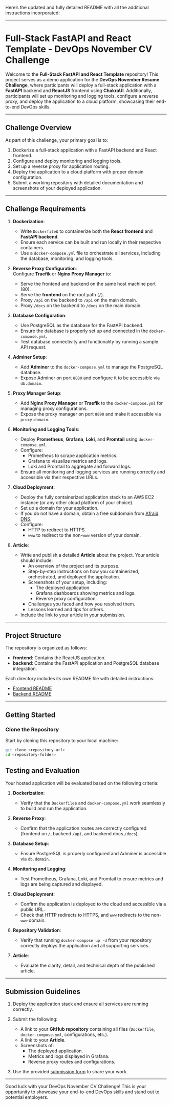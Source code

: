 Here’s the updated and fully detailed README with all the additional instructions incorporated:

---

# Full-Stack FastAPI and React Template - DevOps November CV Challenge

Welcome to the **Full-Stack FastAPI and React Template** repository! This project serves as a demo application for the **DevOps November Resume Challenge**, where participants will deploy a full-stack application with a **FastAPI** backend and **ReactJS** frontend using **ChakraUI**. Additionally, participants will set up monitoring and logging tools, configure a reverse proxy, and deploy the application to a cloud platform, showcasing their end-to-end DevOps skills.

---

## Challenge Overview

As part of this challenge, your primary goal is to:

1. Dockerize a full-stack application with a FastAPI backend and React frontend.
2. Configure and deploy monitoring and logging tools.
3. Set up a reverse proxy for application routing.
4. Deploy the application to a cloud platform with proper domain configuration.
5. Submit a working repository with detailed documentation and screenshots of your deployed application.

---

## Challenge Requirements

1. **Dockerization**:  
   - Write `Dockerfile`s to containerize both the **React frontend** and **FastAPI backend**.  
   - Ensure each service can be built and run locally in their respective containers.  
   - Use a `docker-compose.yml` file to orchestrate all services, including the database, monitoring, and logging tools.

2. **Reverse Proxy Configuration**:  
   Configure **Traefik** or **Nginx Proxy Manager** to:  
   - Serve the frontend and backend on the same host machine port (80).  
   - Serve the **frontend** on the root path (`/`).  
   - Proxy `/api` on the backend to `/api` on the main domain.  
   - Proxy `/docs` on the backend to `/docs` on the main domain.  

3. **Database Configuration**:  
   - Use PostgreSQL as the database for the FastAPI backend.  
   - Ensure the database is properly set up and connected in the `docker-compose.yml`.  
   - Test database connectivity and functionality by running a sample API request.  

4. **Adminer Setup**:  
   - Add **Adminer** to the `docker-compose.yml` to manage the PostgreSQL database.  
   - Expose Adminer on port `8080` and configure it to be accessible via `db.domain`.  

5. **Proxy Manager Setup**:  
   - Add **Nginx Proxy Manager** or **Traefik** to the `docker-compose.yml` for managing proxy configurations.  
   - Expose the proxy manager on port `8090` and make it accessible via `proxy.domain`.  

6. **Monitoring and Logging Tools**:  
   - Deploy **Prometheus**, **Grafana**, **Loki**, and **Promtail** using `docker-compose.yml`.  
   - Configure:  
     - Prometheus to scrape application metrics.  
     - Grafana to visualize metrics and logs.  
     - Loki and Promtail to aggregate and forward logs.  
   - Ensure all monitoring and logging services are running correctly and accessible via their respective URLs.  

7. **Cloud Deployment**:  
   - Deploy the fully containerized application stack to an AWS EC2 instance (or any other cloud platform of your choice).  
   - Set up a domain for your application.  
   - If you do not have a domain, obtain a free subdomain from [Afraid DNS](https://freedns.afraid.org/).  
   - Configure:  
     - HTTP to redirect to HTTPS.  
     - `www` to redirect to the non-`www` version of your domain.  

8. **Article**:
   - Write and publish a detailed **Article** about the project. Your article should include:  
     - An overview of the project and its purpose.  
     - Step-by-step instructions on how you containerized, orchestrated, and deployed the application.  
     - Screenshots of your setup, including:  
       - The deployed application.  
       - Grafana dashboards showing metrics and logs.  
       - Reverse proxy configuration.  
     - Challenges you faced and how you resolved them.  
     - Lessons learned and tips for others.  
   - Include the link to your article in your submission.

---

## Project Structure

The repository is organized as follows:

- **frontend**: Contains the ReactJS application.
- **backend**: Contains the FastAPI application and PostgreSQL database integration.

Each directory includes its own README file with detailed instructions:

- [Frontend README](./frontend/README.md)
- [Backend README](./backend/README.md)

---

## Getting Started

### Clone the Repository

Start by cloning this repository to your local machine:

```bash
git clone <repository-url>
cd <repository-folder>
```


## Testing and Evaluation

Your hosted application will be evaluated based on the following criteria:  

1. **Dockerization**:  
   - Verify that the `Dockerfile`s and `docker-compose.yml` work seamlessly to build and run the application.  

2. **Reverse Proxy**:  
   - Confirm that the application routes are correctly configured (frontend on `/`, backend `/api`, and backend docs `/docs`).  

3. **Database Setup**:  
   - Ensure PostgreSQL is properly configured and Adminer is accessible via `db.domain`.  

4. **Monitoring and Logging**:  
   - Test Prometheus, Grafana, Loki, and Promtail to ensure metrics and logs are being captured and displayed.  

5. **Cloud Deployment**:  
   - Confirm the application is deployed to the cloud and accessible via a public URL.  
   - Check that HTTP redirects to HTTPS, and `www` redirects to the non-`www` domain.  

6. **Repository Validation**:  
   - Verify that running `docker-compose up -d` from your repository correctly deploys the application and all supporting services.  

7. **Article**:  
   - Evaluate the clarity, detail, and technical depth of the published article.  


---

## Submission Guidelines

1. Deploy the application stack and ensure all services are running correctly.  
2. Submit the following:  
   - A link to your **GitHub repository** containing all files (`Dockerfile`, `docker-compose.yml`, configurations, etc.).  
   - A link to your **Article**.  
   - Screenshots of:  
     - The deployed application.  
     - Metrics and logs displayed in Grafana.  
     - Reverse proxy routes and configurations.  

3.  Use the provided [submission form](#) to share your work.

---

Good luck with your DevOps November CV Challenge! This is your opportunity to showcase your end-to-end DevOps skills and stand out to potential employers.